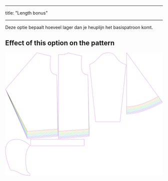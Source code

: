 - - -
title: "Length bonus"
- - -

Deze optie bepaalt hoeveel lager dan je heuplijn het basispatroon komt.

## Effect of this option on the pattern

![This image shows the effect of this option by superimposing several variants that have a different value for this option](yuri_lengthbonus_sample.svg "Effect of this option on the pattern")

